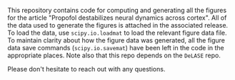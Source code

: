 This repository contains code for computing and generating all the figures for the article "Propofol destabilizes neural dynamics across cortex". All of the data used to generate the figures is attached in the associated release. To load the data, use `scipy.io.loadmat` to load the relevant figure data file. To maintain clarity about how the figure data was generated, all the figure data save commands (`scipy.io.savemat`) have been left in the code in the appropriate places. Note also that this repo depends on the `DeLASE` repo.

Please don't hesitate to reach out with any questions.
